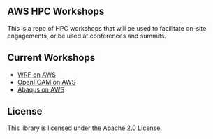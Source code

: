 ## AWS HPC Workshops

This is a repo of HPC workshops that will be used to facilitate on-site engagements, or be used at conferences and summits.

## Current Workshops

* [WRF on AWS](README-WRF.rst)
* [OpenFOAM on AWS](README-OpenFOAM.rst)
* [Abaqus on AWS](README-Abaqus.rst)

## License

This library is licensed under the Apache 2.0 License. 
